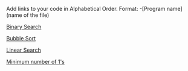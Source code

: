 Add links to your code in Alphabetical Order.
Format: -[Program name](name of the file)

[Binary Search](binary_search.cpp)

[Bubble Sort](bubble_sort.cpp)

[Linear Search](linear_search.cpp)

[Minimum number of 1's](Row%20with%20minimum%20number%20of%201s%20in%20C++.cpp)
